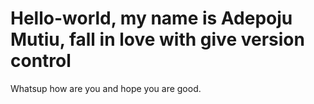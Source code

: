 
# Hello-world, my name is Adepoju Mutiu, fall in love with give version control 
Whatsup how are you and hope you are good.

